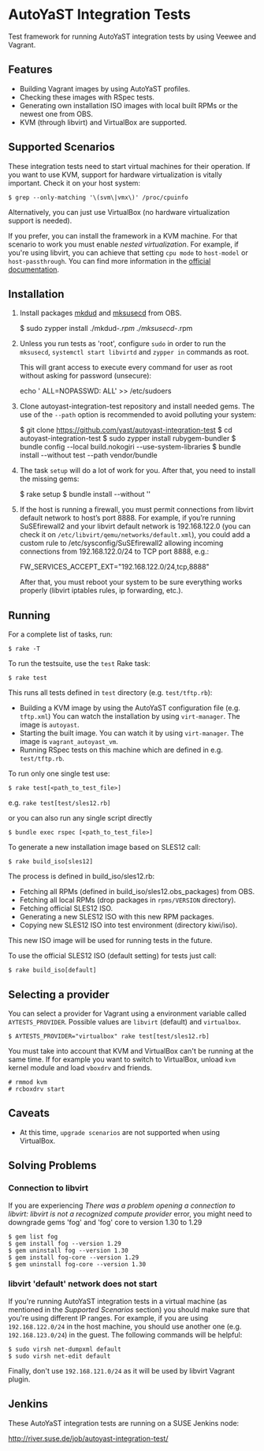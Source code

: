 AutoYaST Integration Tests
===========================

Test framework for running AutoYaST integration tests by using Veewee and
Vagrant.

Features
--------

  * Building Vagrant images by using AutoYaST profiles.
  * Checking these images with RSpec tests.
  * Generating own installation ISO images with local built RPMs or the newest
    one from OBS.
  * KVM (through libvirt) and VirtualBox are supported.

Supported Scenarios
-------------------

These integration tests need to start virtual machines for their operation.
If you want to use KVM, support for hardware virtualization is vitally important.
Check it on your host system:

    $ grep --only-matching '\(svm\|vmx\)' /proc/cpuinfo

Alternatively, you can just use VirtualBox (no hardware virtualization support
is needed).

If you prefer, you can install the framework in a KVM machine. For that
scenario to work you must enable _nested virtualization_. For example, if
you're using libvirt, you can achieve that setting `cpu mode` to `host-model`
or `host-passthrough`. You can find more information in the [official
documentation](https://libvirt.org/formatdomain.html#elementsCPU).

Installation
------------

  1. Install packages [mkdud](https://software.opensuse.org/package/mkdud?search_term=mkdud)
     and [mksusecd](https://software.opensuse.org/package/mksusecd?search_term=mksusecd)
     from OBS.

        $ sudo zypper install ./mkdud-*.rpm ./mksusecd-*.rpm

  2. Unless you run tests as 'root', configure `sudo` in order to run the `mksusecd`,
     `systemctl start libvirtd` and `zypper in` commands as root.

     This will grant access to execute every command for user <username> as root without
     asking for password (unsecure):

        echo '<username> ALL=NOPASSWD: ALL' >> /etc/sudoers

  3. Clone autoyast-integration-test repository and install needed gems.
     The use of the `--path` option is recommended to avoid polluting your
     system:

        $ git clone https://github.com/yast/autoyast-integration-test
        $ cd autoyast-integration-test
        $ sudo zypper install rubygem-bundler
        $ bundle config --local build.nokogiri --use-system-libraries
        $ bundle install --without test --path vendor/bundle

  4. The task `setup` will do a lot of work for you. After that, you need to install
     the missing gems:

        $ rake setup
        $ bundle install --without ''

  5. If the host is running a firewall, you must permit connections from
     libvirt default network to host’s port 8888. For example, if you’re
     running SuSEfirewall2 and your libvirt default network is 192.168.122.0
     (you can check it on `/etc/libvirt/qemu/networks/default.xml`), you could
     add a custom rule to /etc/sysconfig/SuSEfirewall2 allowing incoming
     connections from 192.168.122.0/24 to TCP port 8888, e.g.:

        FW_SERVICES_ACCEPT_EXT="192.168.122.0/24,tcp,8888"

     After that, you must reboot your system to be sure everything works
     properly (libvirt iptables rules, ip forwarding, etc.).

Running
-------

For a complete list of tasks, run:

    $ rake -T

To run the testsuite, use the `test` Rake task:

    $ rake test

This runs all tests defined in `test` directory (e.g. `test/tftp.rb`):
* Building a KVM image by using the AutoYaST configuration file (e.g. `tftp.xml`)
  You can watch the installation by using `virt-manager`. The image is `autoyast`.
* Starting the built image.
  You can watch it by using `virt-manager`. The image is `vagrant_autoyast_vm`.
* Running RSpec tests on this machine which are defined in e.g. `test/tftp.rb`.

To run only one single test use:

    $ rake test[<path_to_test_file>]

e.g. `rake test[test/sles12.rb]`

or you can also run any single script directly

    $ bundle exec rspec [<path_to_test_file>]

To generate a new installation image based on SLES12 call:

    $ rake build_iso[sles12]

The process is defined in build_iso/sles12.rb:

* Fetching all RPMs (defined in build_iso/sles12.obs_packages) from OBS.
* Fetching all local RPMs (drop packages in `rpms/VERSION` directory).
* Fetching official SLES12 ISO.
* Generating a new SLES12 ISO with this new RPM packages.
* Copying new SLES12 ISO into test environment (directory kiwi/iso).

This new ISO image will be used for running tests in the future.

To use the official SLES12 ISO (default setting) for tests just call:

    $ rake build_iso[default]

Selecting a provider
--------------------

You can select a provider for Vagrant using a environment variable called
`AYTESTS_PROVIDER`. Possible values are `libvirt` (default) and `virtualbox`.

    $ AYTESTS_PROVIDER="virtualbox" rake test[test/sles12.rb]

You must take into account that KVM and VirtualBox can't be running at the same
time. If for example you want to switch to VirtualBox, unload `kvm` kernel
module and load `vboxdrv` and friends.

    # rmmod kvm
    # rcboxdrv start

Caveats
-------

* At this time, `upgrade scenarios` are not supported when using VirtualBox.

Solving Problems
----------------

### Connection to libvirt

If you are experiencing *There was a problem opening a connection to libvirt:
libvirt is not a recognized compute provider* error, you might need to
downgrade gems 'fog' and 'fog' core to version 1.30 to 1.29

    $ gem list fog
    $ gem install fog --version 1.29
    $ gem uninstall fog --version 1.30
    $ gem install fog-core --version 1.29
    $ gem uninstall fog-core --version 1.30

### libvirt 'default' network does not start

If you're running AutoYaST integration tests in a virtual machine (as mentioned
in the _Supported Scenarios_ section) you should make sure that you're using different
IP ranges. For example, if you are using `192.168.122.0/24` in the host machine, you should
use another one (e.g. `192.168.123.0/24`) in the guest. The following commands will be
helpful:

    $ sudo virsh net-dumpxml default
    $ sudo virsh net-edit default

Finally, don't use `192.168.121.0/24` as it will be used by libvirt Vagrant plugin.

Jenkins
-------

These AutoYaST integration tests are running on a SUSE Jenkins node:

http://river.suse.de/job/autoyast-integration-test/
